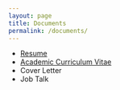```yaml
---
layout: page
title: Documents
permalink: /documents/
---
```


- [Resume](/assets/docs/resume.pdf)
- [Academic Curriculum Vitae](/assets/docs/cv.pdf)
- Cover Letter
- Job Talk
